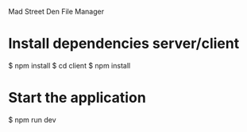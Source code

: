Mad Street Den File Manager

# Install dependencies server/client
$ npm install
$ cd client 
$ npm install

# Start the application
$ npm run dev
```
